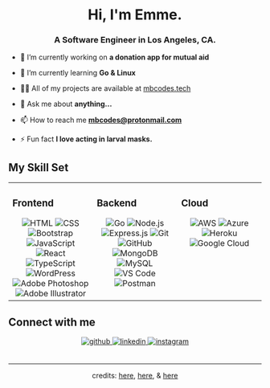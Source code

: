 <h1 align="center">Hi, I'm Emme.</h1>
<h3 align="center">A Software Engineer in Los Angeles, CA.</h3>

- 🔭 I’m currently working on **a donation app for mutual aid**

- 🌱 I’m currently learning **Go & Linux**

- 👨‍💻 All of my projects are available at [mbcodes.tech](https://www.mbcodes.tech)

- 💬 Ask me about **anything...**

- 📫 How to reach me **mbcodes@protonmail.com**

- ⚡ Fun fact **I love acting in larval masks.** 


## My Skill Set  
<table>
  <tr>
    <td valign="top" width="33%">
      
### Frontend  
<div align="center">  
<img src=https://img.shields.io/badge/-HTML-%23E34F26?style=plastic&logo=html5&logoColor=white alt=HTML />
<img src=https://img.shields.io/badge/-CSS-%231572B6?style=plastic&logo=css3&logoColor=white alt=CSS />
<img src=https://img.shields.io/badge/-Bootstrap-%237952B3?style=plastic&logo=bootstrap&logoColor=white alt=Bootstrap />
<img src=https://img.shields.io/badge/-JavaScript-%23F7DF1E?style=plastic&logo=javascript&logoColor=black alt=JavaScript />
<img src=https://img.shields.io/badge/-React-%2361DAFB?style=plastic&logo=react&logoColor=black alt=React />
<img src=https://img.shields.io/badge/-TypeScript-%233178C6?style=plastic&logo=typescript&logoColor=white alt=TypeScript />
<img src=https://img.shields.io/badge/-WordPress-%2321759B?style=plastic&logo=wordpress&logoColor=white alt=WordPress />
<img src=https://img.shields.io/badge/-Photoshop-%2331A8FF?style=plastic&logo=adobe-photoshop&logoColor=white alt='Adobe Photoshop' />
<img src=https://img.shields.io/badge/-Illustrator-%23FF9A00?style=plastic&logo=adobe-illustrator&logoColor=white alt='Adobe Illustrator' />
</div>
</td>
<td valign="top" width="33%">
  
### Backend  
<div align="center">
<img src=https://img.shields.io/badge/-Go-blue?style=platic&logo=go&logoColor=white alt=Go />
<img src=https://img.shields.io/badge/-Node-%23339933?style=plastic&logo=node.js&logoColor=white alt=Node.js />
<img src=https://img.shields.io/badge/-Express-black?style=plastic&logo=express&logoColor=white alt=Express.js />
<img src=https://img.shields.io/badge/-Git-%23F05032?style=plastic&logo=git&logoColor=white alt=Git />
<img src=https://img.shields.io/badge/-GitHub-%23181717?style=plastic&logo=github alt=GitHub />
<img src=https://img.shields.io/badge/-MongoDB-%2347A248?style=plastic&logo=mongodb&logoColor=white alt=MongoDB />
<img src=https://img.shields.io/badge/-PostgreSQL-blue?style=plastic&logo=postgresql&logoColor=white alt=MySQL />
<img src=https://img.shields.io/badge/-VS%20Code-%23007ACC?style=plastic&logo=visual%20studio%20code&logoColor=white alt='VS Code' />
<img src=https://img.shields.io/badge/-Postman-%23FF6C37?style=plastic&logo=postman&logoColor=white alt=Postman />
</div>
</td>
<td valign="top" width="33%">
  
### Cloud  
<div align="center">  
<img src=https://img.shields.io/badge/-AWS-orange?style=plastic&logo=amazon%20aws&logoColor=white alt=AWS />
<img src=https://img.shields.io/badge/-Azure-%230089D6?style=plastic&logo=microsoft%20azure&logoColor=white alt=Azure />
<img src=https://img.shields.io/badge/-Heroku-%23430098?style=plastic&logo=heroku&logoColor=white alt=Heroku />
<img src=https://img.shields.io/badge/-Google%20Cloud-%234285F4?style=plastic&logo=google%20cloud&logoColor=white alt='Google Cloud' />
</div>

</td></tr></table>


## Connect with me  
<div align="center">
<a href="https://github.com/emmebravo" target="_blank">
<img src=https://img.shields.io/badge/-GitHub-%23181717?style=plastic&logo=github alt=github style="margin-bottom: 5px;" />
</a>
<a href="https://linkedin.com/in/emmebravo" target="_blank">
<img src=https://img.shields.io/badge/-LinkedIn-%230A66C2?style=plastic&logo=linkedin alt=linkedin style="margin-bottom: 5px;" />
</a>
<a href="https://instagram.com/mbcodes.io" target="_blank">
<img src=https://img.shields.io/badge/-Instagram-%23E4405F?style=plastic&logo=instagram&logoColor=white alt=instagram style="margin-bottom: 5px;" />
</a>
<!-- <a href="https://twitter.com/emmebravo" target="_blank">
<img src=https://img.shields.io/badge/-Twitter-%231DA1F2?style=plastic&logo=twitter&logoColor=white alt=twitter style="margin-bottom: 5px;" />
</a>   -->
</div>

<br/>  

----
<div align="center">credits: <a href="https://profilinator.rishav.dev/">here</a>, <a href="https://rahuldkjain.github.io/gh-profile-readme-generator/">here</a>, & <a href="https://shields.io/">here</a></div>
